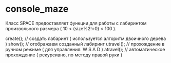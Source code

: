 # console_maze
Класс SPACE предоставляет функции для работы с лабиринтом произвольного размера ( 10 < (size%2!=0) < 100 ). 

create();		  	// создать лабаринт ( используется алгоритм двоичного дерева ) 
show();         // отображаем созданный лабиринт 
utravel();			// прохождение в ручном режиме ( для управления: W S A D ) 
atravel();			// автоматическое прохождение ( рекурсивно, по методу правой руки )
